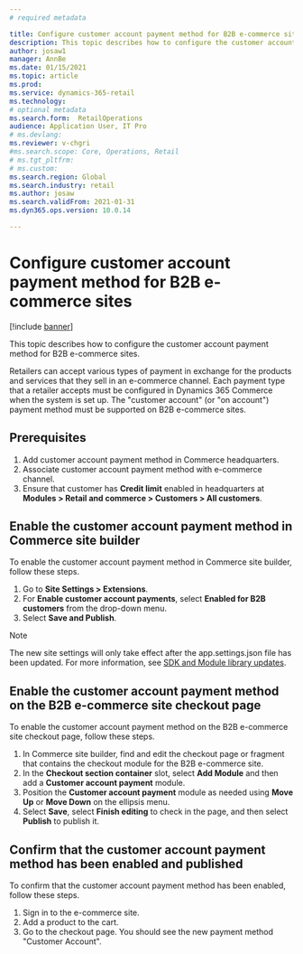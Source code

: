 ```yaml
---
# required metadata

title: Configure customer account payment method for B2B e-commerce sites
description: This topic describes how to configure the customer account payment method for B2B e-commerce sites.
author: josaw1
manager: AnnBe
ms.date: 01/15/2021
ms.topic: article
ms.prod: 
ms.service: dynamics-365-retail
ms.technology: 
# optional metadata
ms.search.form:  RetailOperations
audience: Application User, IT Pro
# ms.devlang: 
ms.reviewer: v-chgri
#ms.search.scope: Core, Operations, Retail
# ms.tgt_pltfrm: 
# ms.custom: 
ms.search.region: Global
ms.search.industry: retail
ms.author: josaw
ms.search.validFrom: 2021-01-31
ms.dyn365.ops.version: 10.0.14

---
```


# Configure customer account payment method for B2B e-commerce sites

[!include [banner](../../includes/banner.md)]

This topic describes how to configure the customer account payment method for B2B e-commerce sites.

Retailers can accept various types of payment in exchange for the products and services that they sell in an e-commerce channel. Each payment type that a retailer accepts must be configured in Dynamics 365 Commerce when the system is set up. The "customer account" (or "on account") payment method must be supported on B2B e-commerce sites. 

## Prerequisites

1. Add customer account payment method in Commerce headquarters.
2. Associate customer account payment method with e-commerce channel.
3. Ensure that customer has **Credit limit** enabled in headquarters at **Modules \> Retail and commerce \> Customers \> All customers**. 

## Enable the customer account payment method in Commerce site builder 

To enable the customer account payment method in Commerce site builder, follow these steps.

1. Go to **Site Settings \> Extensions**.
1. For **Enable customer account payments**, select **Enabled for B2B customers** from the drop-down menu. <!--The customer account payment method will also work if **Enabled for all customers** is selected.-->
1. Select **Save and Publish**.

> [!NOTE]
> The new site settings will only take effect after the app.settings.json file has been updated. For more information, see [SDK and Module library
updates](../e-commerce-extensibility/sdk-updates.md).

## Enable the customer account payment method on the B2B e-commerce site checkout page

To enable the customer account payment method on the B2B e-commerce site checkout page, follow these steps.

1. In Commerce site builder, find and edit the checkout page or fragment that contains the checkout module for the B2B e-commerce site.
1. In the **Checkout section container** slot, select **Add Module** and then add a **Customer account payment** module.
1. Position the **Customer account payment** module as needed using **Move Up** or **Move Down** on the ellipsis menu.
1. Select **Save**, select **Finish editing** to check in the page, and then select **Publish** to publish it.

## Confirm that the customer account payment method has been enabled and published

To confirm that the customer account payment method has been enabled, follow these steps.

1. Sign in to the e-commerce site.
1. Add a product to the cart.
1. Go to the checkout page. You should see the new payment method "Customer Account".

